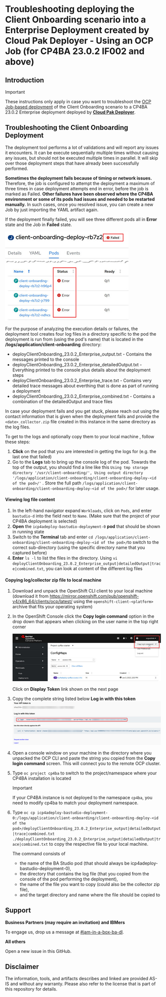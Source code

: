 # Troubleshooting deploying the Client Onboarding scenario into a Enterprise Deployment created by Cloud Pak Deployer - Using an OCP Job (for CP4BA 23.0.2 IF002 and above) 

## Introduction

> [!IMPORTANT]
>
> These instructions only apply in case you want to troubleshoot the [OCP Job-based deployment](CloudPakDeployerViaJob.md) of the Client Onboarding scenario to a CP4BA 23.0.2 Enterprise deployment deployed by [**Cloud Pak Deployer**](CloudPakDeployerViaJob.md).
>



## Troubleshooting the Client Onboarding Deployment

The deployment tool performs a lot of validations and will report any issues it encounters. It can be execute sequentially multiple times without causing any issues, but should not be executed multiple times in parallel. It will skip over those deployment steps that have already been successfully performed. 

**Sometimes the deployment fails because of timing or network issues.** Therefore, the job is configured to attempt the deployment a maximum of three times in case deployment attempts end in error, before the job is marked as Failed. 
**Other failures have been observed where the CP4BA environment or some of its pods had issues and needed to be restarted manually.** In such cases, once you resolved issue, you can create a new Job by just importing the YAML artifact again.

If the deployment finally failed, you will see three different pods all in **Error** state and the Job in **Failed** state.

<img src="images\ocp-deploy-job-created-failed.jpg" />

For the purpose of analyzing the execution details or failures, the deployment tool creates four log files in a directory specific to the pod the deployment is run from (using the pod's name) that is located in the **/logs/application/client-onboarding** directory:
- deployClientOnboarding_23.0.2_Enterprise_output.txt - Contains the messages printed to the console
- deployClientOnboarding_23.0.2_Enterprise_detailedOutput.txt - Everything printed to the console plus details about the deployment steps
- deployClientOnboarding_23.0.2_Enterprise_trace.txt - Contains very detailed trace messages about everthing that is done as part of running a deployment
- deployClientOnboarding_23.0.2_Enterprise_combined.txt - Contains a combination of the detailedOutput and trace files

In case your deployment fails and you get stuck, please reach out using the contact information that is given when the deployment fails and provide the `<date>_collector.zip` file created in this instance in the same directory as the log files.

To get to the logs and optionally copy them to your local machine , follow these steps:

1. **Click** on the pod that you are interested in getting the logs for (e.g. the last one that failed)
2. Go to the **Logs** tab to bring up the console log of the pod. Towards the top of the output, you should find a line like this 
   `Using tmp storage directory '/usr/client-onboarding/', Using output directory '/logs/application/client-onboarding/client-onboarding-deploy-<id of the pod>/'` .
   Store the full path `/logs/application/client-onboarding/client-onboarding-deploy-<id of the pod>/` for later usage.

#### Viewing log file content

1. In the left-hand navigator expand `Workloads`, click on `Pods`, and enter `bastudio-d` into the field next to `Name`. (Make sure that the project of your CP4BA deployment is selected)
2. **Open** the `icp4adeploy-bastudio-deployment-0` **pod** that should be shown in running state
3. Switch to the **Terminal** tab and enter `cd /logs/application/client-onboarding/client-onboarding-deploy-<id of the pod>/`to switch to the correct sub-directory (using the specific directory name that you captured before)
4. **Enter** `ls -l` to list the files in the directory. Using `vi deployClientOnboarding_23.0.2_Enterprise_output|detailedOutput|trace|combined.txt`, you can look at content of the different log files

#### Copying log/collector zip file to local machine

1. Download and unpack the OpenShift CLI client to your local machine (download it from https://mirror.openshift.com/pub/openshift-v4/x86_64/clients/ocp/latest/ using the `openshift-client-<platform>` archive that fits your operating system)

2. In the OpenShift Console click the **Copy login command** option in the drop down that appears when clicking on the user name in the top right corner 

   <img src="images\openshift-copy-log-in-command.jpg" />

   Click on **Display Token** link shown on the next page 

3. Copy the complete string listed below **Log in with this token**<img src="images\openshift-oc-log-in.jpg" />

4. Open a console window on your machine in the directory where you unpacked the OCP CLI and paste the string you copied from the **Copy login command** screen. This will connect you to the remote OCP cluster.

5. Type `oc project cp4ba` to switch to the project/namespace where your CP4BA installation is located

   > [!IMPORTANT]
   >
   > If your CP4BA instance is not deployed to the namespace `cp4ba`, you need to modify cp4ba to match your deployment namespace.

6. Type `oc cp icp4adeploy-bastudio-deployment-0:/logs/application/client-onboarding/client-onboarding-deploy-<id of the pod>/deployClientOnboarding_23.0.2_Enterprise_output|detailedOutput|trace|combined.txt ./deployClientOnboarding_23.0.2_Enterprise_output|detailedOutput|trace|combined.txt` to copy the respective file to your local machine.

   The command consists of 

   - the name of the BA Studio pod (that should always be icp4adeploy-bastudio-deployment-0),
   - the directory that contains the log file (that you copied from the console of the pod performing the deployment),
   - the name of the file you want to copy (could also be the collector zip file),
   - and the target directory and name where the file should be copied to



## Support

**Business Partners (may require an invitation) and IBMers** 

To engage us, drop us a message at [#jam-in-a-box-ba-dl](https://ibm-cloudpak-partners.slack.com/archives/C04SMFNLA3T).

**All others**

Open a new issue in this GitHub.

## Disclaimer

The information, tools, and artifacts describes and linked are provided AS-IS and without any warranty. Please also refer to the license that is part of this repository for details.